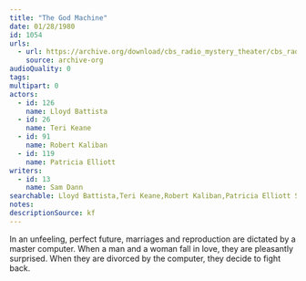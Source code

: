 ```yaml
---
title: "The God Machine"
date: 01/28/1980
id: 1054
urls: 
  - url: https://archive.org/download/cbs_radio_mystery_theater/cbs_radio_mystery_theater-1051-1100.zip/cbs_radio_mystery_theater-1051-1100%2Fcbsrmt_1054_the_god_machine.mp3
    source: archive-org
audioQuality: 0
tags: 
multipart: 0
actors:  
  - id: 126
    name: Lloyd Battista  
  - id: 26
    name: Teri Keane  
  - id: 91
    name: Robert Kaliban  
  - id: 119
    name: Patricia Elliott
writers:  
  - id: 13
    name: Sam Dann
searchable: Lloyd Battista,Teri Keane,Robert Kaliban,Patricia Elliott Sam Dann
notes: 
descriptionSource: kf
---
```

In an unfeeling, perfect future, marriages and reproduction are dictated by a master computer. When a man and a woman fall in love, they are pleasantly surprised. When they are divorced by the computer, they decide to fight back.